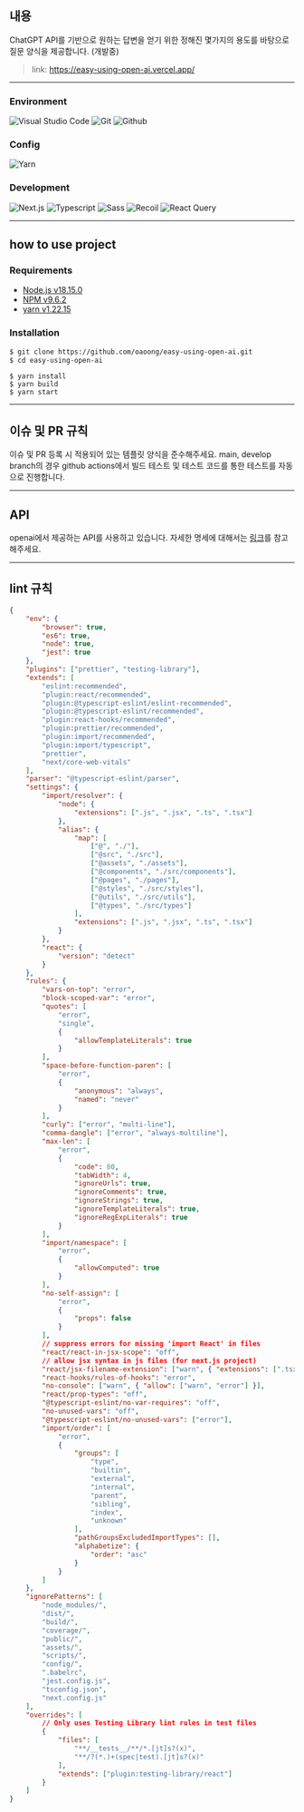 ## 내용
ChatGPT API를 기반으로 원하는 답변을 얻기 위한 정해진 몇가지의 용도를 바탕으로 질문 양식을 제공합니다. (개발중)

> link: https://easy-using-open-ai.vercel.app/

---
### Environment
![Visual Studio Code](https://img.shields.io/badge/Visual%20Studio%20Code-007ACC?style=for-the-badge&logo=Visual%20Studio%20Code&logoColor=white)
![Git](https://img.shields.io/badge/Git-F05032?style=for-the-badge&logo=Git&logoColor=white)
![Github](https://img.shields.io/badge/GitHub-181717?style=for-the-badge&logo=GitHub&logoColor=white)          

### Config
![Yarn](https://img.shields.io/badge/yarn-%232C8EBB.svg?style=for-the-badge&logo=yarn&logoColor=white)

### Development
![Next.js](https://img.shields.io/badge/Next.js-000000?style=for-the-badge&logo=Next.js&logoColor=white)
![Typescript](https://img.shields.io/badge/Typescript-3178C6?style=flat-square&logo=Typescript&logoColor=white)
![Sass](https://img.shields.io/badge/Sass-CC6699?style=flat-square&logo=Sass&logoColor=white)
![Recoil](https://img.shields.io/badge/recoil-f26b00?style=for-the-badge&logo=white)
![React Query](https://img.shields.io/badge/-React%20Query-FF4154?style=for-the-badge&logo=react%20query&logoColor=white)

---
## how to use project
### Requirements
- [Node.js v18.15.0](https://nodejs.org/ca/blog/release/v18.15.0)
- [NPM v9.6.2](https://www.npmjs.com/package/npm/v/9.6.2)
- [yarn v1.22.15](https://classic.yarnpkg.com/en/docs/install#windows-stable)

### Installation
```bash
$ git clone https://github.com/oaoong/easy-using-open-ai.git
$ cd easy-using-open-ai
```
```
$ yarn install
$ yarn build
$ yarn start
```

---
## 이슈 및 PR 규칙
이슈 및 PR 등록 시 적용되어 있는 템플릿 양식을 준수해주세요.
main, develop branch의 경우 github actions에서 빌드 테스트 및 테스트 코드를 통한 테스트를 자동으로 진행합니다.

---
## API
openai에서 제공하는 API를 사용하고 있습니다. 자세한 명세에 대해서는 [링크](https://platform.openai.com/)를 참고해주세요.

---
## lint 규칙
``` json
{
    "env": {
        "browser": true,
        "es6": true,
        "node": true,
        "jest": true
    },
    "plugins": ["prettier", "testing-library"],
    "extends": [
        "eslint:recommended",
        "plugin:react/recommended",
        "plugin:@typescript-eslint/eslint-recommended",
        "plugin:@typescript-eslint/recommended",
        "plugin:react-hooks/recommended",
        "plugin:prettier/recommended",
        "plugin:import/recommended",
        "plugin:import/typescript",
        "prettier",
        "next/core-web-vitals"
    ],
    "parser": "@typescript-eslint/parser",
    "settings": {
        "import/resolver": {
            "node": {
                "extensions": [".js", ".jsx", ".ts", ".tsx"]
            },
            "alias": {
                "map": [
                    ["@", "./"],
                    ["@src", "./src"],
                    ["@assets", "./assets"],
                    ["@components", "./src/components"],
                    ["@pages", "./pages"],
                    ["@styles", "./src/styles"],
                    ["@utils", "./src/utils"],
                    ["@types", "./src/types"]
                ],
                "extensions": [".js", ".jsx", ".ts", ".tsx"]
            }
        },
        "react": {
            "version": "detect"
        }
    },
    "rules": {
        "vars-on-top": "error",
        "block-scoped-var": "error",
        "quotes": [
            "error",
            "single",
            {
                "allowTemplateLiterals": true
            }
        ],
        "space-before-function-paren": [
            "error",
            {
                "anonymous": "always",
                "named": "never"
            }
        ],
        "curly": ["error", "multi-line"],
        "comma-dangle": ["error", "always-multiline"],
        "max-len": [
            "error",
            {
                "code": 80,
                "tabWidth": 4,
                "ignoreUrls": true,
                "ignoreComments": true,
                "ignoreStrings": true,
                "ignoreTemplateLiterals": true,
                "ignoreRegExpLiterals": true
            }
        ],
        "import/namespace": [
            "error",
            {
                "allowComputed": true
            }
        ],
        "no-self-assign": [
            "error",
            {
                "props": false
            }
        ],
        // suppress errors for missing 'import React' in files
        "react/react-in-jsx-scope": "off",
        // allow jsx syntax in js files (for next.js project)
        "react/jsx-filename-extension": ["warn", { "extensions": [".tsx"] }],
        "react-hooks/rules-of-hooks": "error",
        "no-console": ["warn", { "allow": ["warn", "error"] }],
        "react/prop-types": "off",
        "@typescript-eslint/no-var-requires": "off",
        "no-unused-vars": "off",
        "@typescript-eslint/no-unused-vars": ["error"],
        "import/order": [
            "error",
            {
                "groups": [
                    "type",
                    "builtin",
                    "external",
                    "internal",
                    "parent",
                    "sibling",
                    "index",
                    "unknown"
                ],
                "pathGroupsExcludedImportTypes": [],
                "alphabetize": {
                    "order": "asc"
                }
            }
        ]
    },
    "ignorePatterns": [
        "node_modules/",
        "dist/",
        "build/",
        "coverage/",
        "public/",
        "assets/",
        "scripts/",
        "config/",
        ".babelrc",
        "jest.config.js",
        "tsconfig.json",
        "next.config.js"
    ],
    "overrides": [
        // Only uses Testing Library lint rules in test files
        {
            "files": [
                "**/__tests__/**/*.[jt]s?(x)",
                "**/?(*.)+(spec|test).[jt]s?(x)"
            ],
            "extends": ["plugin:testing-library/react"]
        }
    ]
}
```
